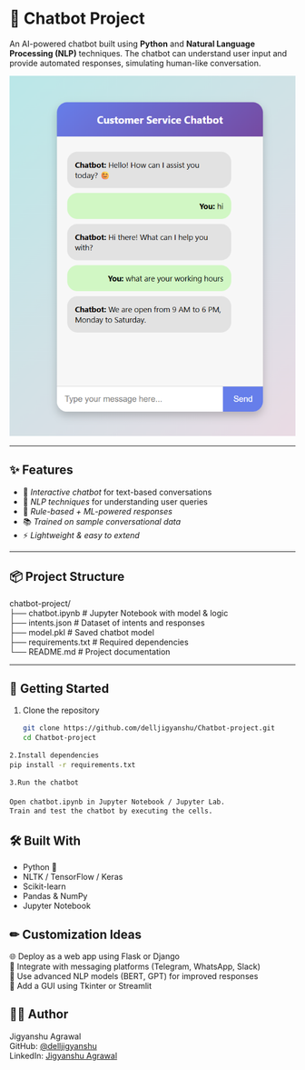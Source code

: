 # 🤖 Chatbot Project  

An AI-powered chatbot built using **Python** and **Natural Language Processing (NLP)** techniques. The chatbot can understand user input and provide automated responses, simulating human-like conversation.  

![Screenshot](screenshot5.png)  

---

## ✨ Features  

- 💬 *Interactive chatbot* for text-based conversations  <br/>
- 🧠 *NLP techniques* for understanding user queries  <br/>
- 🔄 *Rule-based + ML-powered responses*  <br/>
- 📚 *Trained on sample conversational data*  <br/>
- ⚡ *Lightweight & easy to extend*  <br/>

---

## 📦 Project Structure  

chatbot-project/ <br/>
├── chatbot.ipynb # Jupyter Notebook with model & logic<br/>
├── intents.json # Dataset of intents and responses<br/>
├── model.pkl # Saved chatbot model<br/>
├── requirements.txt # Required dependencies <br/>
└── README.md # Project documentation <br/>


---

## 🚀 Getting Started  

1. Clone the repository  
   ```bash
   git clone https://github.com/delljigyanshu/Chatbot-project.git
   cd Chatbot-project
   ```
   
```bash
2.Install dependencies
pip install -r requirements.txt
```

```bash
3.Run the chatbot

Open chatbot.ipynb in Jupyter Notebook / Jupyter Lab.
Train and test the chatbot by executing the cells.
```

## 🛠 Built With

- Python 🐍 <br/>
- NLTK / TensorFlow / Keras <br/>
- Scikit-learn <br/>
- Pandas & NumPy <br/>
- Jupyter Notebook <br/>

## ✏ Customization Ideas

🌐 Deploy as a web app using Flask or Django <br/>
💬 Integrate with messaging platforms (Telegram, WhatsApp, Slack) <br/>
🧠 Use advanced NLP models (BERT, GPT) for improved responses <br/>
🎨 Add a GUI using Tkinter or Streamlit <br/>

## 🙋‍♂ Author

Jigyanshu Agrawal <br/>
GitHub: [@delljigyanshu](https://github.com/delljigyanshu/Chatbot-project) <br/>
LinkedIn: [Jigyanshu Agrawal](https://www.linkedin.com/in/jigyanshu-agrawal?utm_source=share&utm_campaign=share_via&utm_content=profile&utm_medium=android_app )

